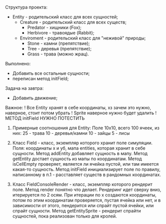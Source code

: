 Структура проекта:
- Entity - родительский класс для всех сущностей;
  - Creature - родительский класс для всех существ;
    - Predator - хищники (Fox);
    - Herbivore - травоядые (Rabbit);
  - Enviroment - родительский класс для "неживой" природы;
    - Stone - камни (препятствие);
    - Tree - деревья (препятствие);
    - Grass - трава (можно жрац).

Выполнено:
- Добавить все остальные сущности;
- переписан метод initField;

Задача на завтра:
- Добавить движение;

Важное:
! Все Entity хранят в себе координаты, хз зачем это нужно, наверное, стоит потом убрать
! Sprite наверное нужно будет удалить
! МЕТОД initField НУЖНО ПОТЕСТИТЬ

1. Примерные соотношения для Entity:
Поле 10х10, всего 100 ячеек, из них:
25 - трава
10 - деревья/камни
10 - зайцы
5 - лисы

2. Класс Field - класс, экземпляр которого хранит поле симуляции. 
Поля: координаты x и yб, мапа entities, которая хранит в себе сущности.
Метод addEntity добавляет сущность в мапу.
Метод getEntity достает сущность из мапы по координатам.
Метод isCellEmpty проверяет, является ли ячейка пустой, или там имеется какая-то сущность.
Метод initField инициализирует поле по правилу, написанному в п.1 - расставляет существ в рандомных координатах.

3. Класс FieldConsoleRender - класс, экземпляр которого рендерит поле.
Метод render понятно что делает.
  Рендеринг идет сверху вниз, итерируется по 2 осям. При итерации по х создаются координаты, потом по этим координатам 
  проверяется, пустая ячейка или нет, и в зависимости от этого, пендерится или спрайт пустой ячейки, или спрайт сущности.
Метод getEntitySprite - рендерит спрайти сущностей, пока реализован только для кролей.
